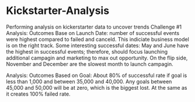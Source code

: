 # Kickstarter-Analysis
Performing analysis on kickerstarter data to uncover trends
Challenge #1
Analysis: Outcomes Base on Launch Date: number of successful events were highest compared to failed and canceld.  This indiciate business model is on the right track.  Some interesting successful dates: May and June have the highest in successful events; therefore, should focus launching additional campagin and marketing to max out opportunity.  On the flip side, November and December are the slowest month to launch campagin.

Analysis: Outcomes Based on Goal: About 80% of successful rate if goal is less than 1,000 and between 35,000 and 40,000.  Any goals between 45,000 and 50,000 will be at zero, which is the biggest lost. At the same as it creates 100% failed rate. 
